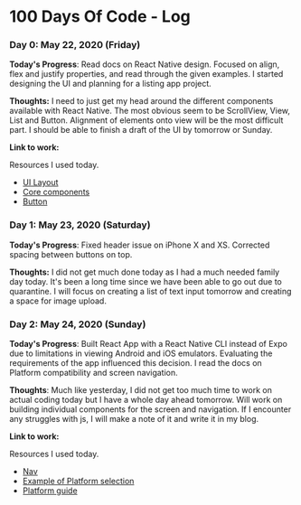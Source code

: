 # 100 Days Of Code - Log

### Day 0: May 22, 2020 (Friday)

**Today's Progress**: Read docs on React Native design. Focused on align, flex and justify properties, and read through the given examples. I started designing the UI and planning for a listing app project.

**Thoughts:** I need to just get my head around the different components available with React Native. The most obvious seem to be ScrollView, View, List and Button. Alignment of elements onto view will be the most difficult part. I should be able to finish a draft of the UI by tomorrow or Sunday. 

**Link to work:** 

Resources I used today.

- [UI Layout](https://reactnative.dev/docs/flexbox)
- [Core components](https://reactnative.dev/docs/intro-react-native-components#native-components)
- [Button](https://reactnative.dev/docs/button)

### Day 1: May 23, 2020 (Saturday)

**Today's Progress**: Fixed header issue on iPhone X and XS. Corrected spacing between buttons on top.

**Thoughts:** I did not get much done today as I had a much needed family day today. It's been a long time since we have been able to go out due to quarantine. I will focus on creating a list of text input tomorrow and creating a space for image upload.

### Day 2: May 24, 2020 (Sunday)

**Today's Progress**: Built React App with a React Native CLI instead of Expo due to limitations in viewing Android and iOS emulators. Evaluating the requirements of the app influenced this decision. I read the docs on Platform compatibility and screen navigation.

**Thoughts**: Much like yesterday, I did not get too much time to work on actual coding today but I have a whole day ahead tomorrow. Will work on building individual components for the screen and navigation. If I encounter any struggles with js, I will make a note of it and write it in my blog.

**Link to work:** 

Resources I used today.

- [Nav](https://reactnative.dev/docs/navigation)
- [Example of Platform selection](https://github.com/facebook/react-native/blob/master/Libraries/NewAppScreen/components/DebugInstructions.js)
- [Platform guide](https://reactnative.dev/docs/platform-specific-code)
